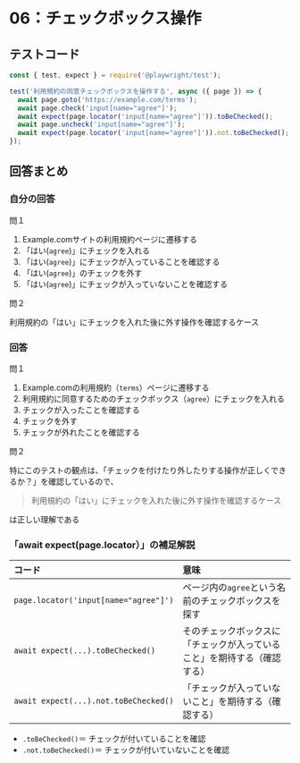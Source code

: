 # 06：チェックボックス操作

## テストコード

```js
const { test, expect } = require('@playwright/test');

test('利用規約の同意チェックボックスを操作する', async ({ page }) => {
  await page.goto('https://example.com/terms');
  await page.check('input[name="agree"]');
  await expect(page.locator('input[name="agree"]')).toBeChecked();
  await page.uncheck('input[name="agree"]');
  await expect(page.locator('input[name="agree"]')).not.toBeChecked();
});
```

## 回答まとめ

### 自分の回答

問１

1. Example.comサイトの利用規約ページに遷移する
2. 「はい(`agree`)」にチェックを入れる
3. 「はい(`agree`)」にチェックが入っていることを確認する
4. 「はい(`agree`)」のチェックを外す
5. 「はい(`agree`)」にチェックが入っていないことを確認する

問２

利用規約の「はい」にチェックを入れた後に外す操作を確認するケース

### 回答

問１

1. Example.comの利用規約（`terms`）ページに遷移する
2. 利用規約に同意するためのチェックボックス（`agree`）にチェックを入れる
3. チェックが入ったことを確認する
4. チェックを外す
5. チェックが外れたことを確認する

問２

特にこのテストの観点は、「チェックを付けたり外したりする操作が正しくできるか？」を確認しているので、
> 利用規約の「はい」にチェックを入れた後に外す操作を確認するケース

は正しい理解である

### 「await expect(page.locator）」の補足解説

| コード                                   | 意味                                   |
| :------------------------------------ | :----------------------------------- |
| `page.locator('input[name="agree"]')` | ページ内の`agree`という名前のチェックボックスを探す        |
| `await expect(...).toBeChecked()`     | そのチェックボックスに「チェックが入っていること」を期待する（確認する） |
| `await expect(...).not.toBeChecked()` | 「チェックが入っていないこと」を期待する（確認する）           |

- `.toBeChecked()`＝ チェックが付いていることを確認
- `.not.toBeChecked()`＝ チェックが付いていないことを確認




